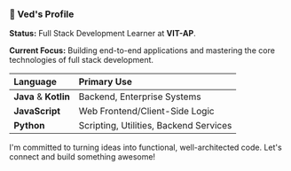 ### 🚀 Ved's Profile

**Status:** Full Stack Development Learner at **VIT-AP**.

**Current Focus:** Building end-to-end applications and mastering the core technologies of full stack development.

| Language | Primary Use |
| :--- | :--- |
| **Java** & **Kotlin** | Backend, Enterprise Systems |
| **JavaScript** | Web Frontend/Client-Side Logic |
| **Python** | Scripting, Utilities, Backend Services |

I'm committed to turning ideas into functional, well-architected code. Let's connect and build something awesome!
